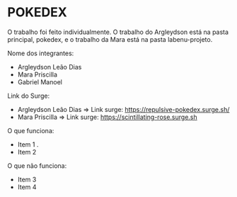 # POKEDEX

O trabalho foi feito individualmente.
O trabalho do Argleydson está na pasta principal, pokedex, e o trabalho da Mara está na pasta labenu-projeto.

Nome dos integrantes: 
- Argleydson Leão Dias
- Mara Priscilla
- Gabriel Manoel

Link do Surge: 
- Argleydson Leão Dias => Link surge: https://repulsive-pokedex.surge.sh/
- Mara Priscilla => Link surge: https://scintillating-rose.surge.sh

O que funciona:
- Item 1 . 
- Item 2

O que não funciona: 
- Item 3
- Item 4

